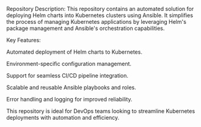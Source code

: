 Repository Description:
This repository contains an automated solution for deploying Helm charts into Kubernetes clusters using Ansible. It simplifies the process of managing Kubernetes applications by leveraging Helm's package management and Ansible's orchestration capabilities.

Key Features:

Automated deployment of Helm charts to Kubernetes.

Environment-specific configuration management.

Support for seamless CI/CD pipeline integration.

Scalable and reusable Ansible playbooks and roles.

Error handling and logging for improved reliability.


This repository is ideal for DevOps teams looking to streamline Kubernetes deployments with automation and efficiency.
